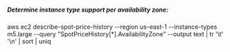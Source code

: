 ##### Determine instance type support per availability zone:

aws ec2 describe-spot-price-history --region us-east-1 --instance-types m5.large --query "SpotPriceHistory[*].AvailabilityZone" --output text | tr '\t' '\n' | sort | uniq
